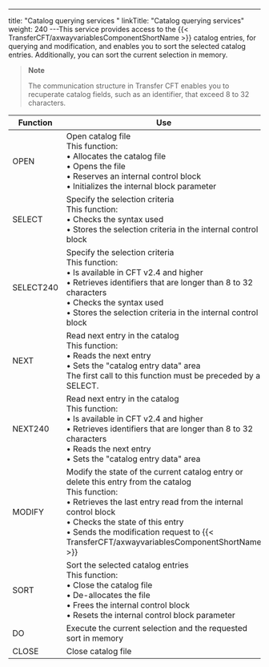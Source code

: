 ---
title: "Catalog querying services "
linkTitle: "Catalog querying services"
weight: 240
---This service provides access to the {{< TransferCFT/axwayvariablesComponentShortName  >}} catalog entries, for
querying and modification, and enables you to sort the selected catalog
entries. Additionally, you can sort the current selection in memory.

> **Note**
>
> The communication structure
> in Transfer CFT enables you to recuperate catalog fields, such
> as an identifier, that exceed 8 to 32 characters.


| Function | Use |
| --- | --- |
| OPEN | Open catalog file<br/> This function:<br/> • Allocates the catalog file<br/> • Opens the file<br/> • Reserves an internal control block<br/> • Initializes the internal block parameter |
| SELECT | Specify the selection criteria<br/> This function:<br/> • Checks the syntax used<br/> • Stores the selection criteria in the internal control block |
| SELECT240 | Specify the selection criteria<br/> This function:<br/> • Is available in CFT v2.4 and higher<br/> • Retrieves identifiers that are longer than 8 to 32 characters<br/> • Checks the syntax used<br/> • Stores the selection criteria in the internal control block |
| NEXT | Read next entry in the catalog<br/> This function:<br/> • Reads the next entry<br/> • Sets the "catalog entry data" area<br/> The first call to this function must be preceded by a SELECT. |
| NEXT240 | Read next entry in the catalog<br/> This function:<br/> • Is available in CFT v2.4 and higher<br/> • Retrieves identifiers that are longer than 8 to 32 characters<br/> • Reads the next entry<br/> • Sets the "catalog entry data" area |
| MODIFY | Modify the state of the current catalog entry or delete this entry from the catalog<br/> This function:<br/> • Retrieves the last entry read from the internal control block<br/> • Checks the state of this entry<br/> • Sends the modification request to {{< TransferCFT/axwayvariablesComponentShortName  >}} |
| SORT | Sort the selected catalog entries<br/> This function:<br/> • Close the catalog file<br/> • De-allocates the file<br/> • Frees the internal control block<br/> • Resets the internal control block parameter |
| DO | Execute the current selection and the requested sort in memory |
| CLOSE | Close catalog file |

